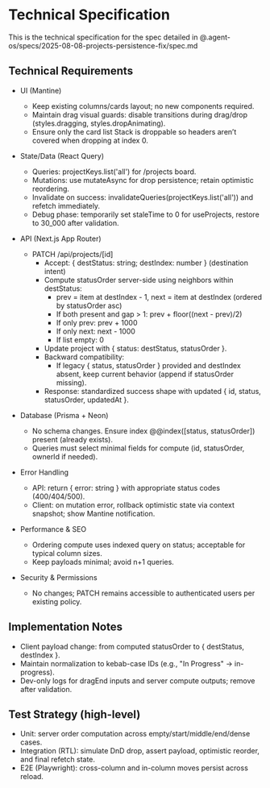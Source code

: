 # Technical Specification

This is the technical specification for the spec detailed in @.agent-os/specs/2025-08-08-projects-persistence-fix/spec.md

## Technical Requirements

- UI (Mantine)
  - Keep existing columns/cards layout; no new components required.
  - Maintain drag visual guards: disable transitions during drag/drop (styles.dragging, styles.dropAnimating).
  - Ensure only the card list Stack is droppable so headers aren’t covered when dropping at index 0.

- State/Data (React Query)
  - Queries: projectKeys.list('all') for /projects board.
  - Mutations: use mutateAsync for drop persistence; retain optimistic reordering.
  - Invalidate on success: invalidateQueries(projectKeys.list('all')) and refetch immediately.
  - Debug phase: temporarily set staleTime to 0 for useProjects, restore to 30_000 after validation.

- API (Next.js App Router)
  - PATCH /api/projects/[id]
    - Accept: { destStatus: string; destIndex: number } (destination intent)
    - Compute statusOrder server-side using neighbors within destStatus:
      - prev = item at destIndex - 1, next = item at destIndex (ordered by statusOrder asc)
      - If both present and gap > 1: prev + floor((next - prev)/2)
      - If only prev: prev + 1000
      - If only next: next - 1000
      - If list empty: 0
    - Update project with { status: destStatus, statusOrder }.
    - Backward compatibility:
      - If legacy { status, statusOrder } provided and destIndex absent, keep current behavior (append if statusOrder missing).
    - Response: standardized success shape with updated { id, status, statusOrder, updatedAt }.

- Database (Prisma + Neon)
  - No schema changes. Ensure index @@index([status, statusOrder]) present (already exists).
  - Queries must select minimal fields for compute (id, statusOrder, ownerId if needed).

- Error Handling
  - API: return { error: string } with appropriate status codes (400/404/500).
  - Client: on mutation error, rollback optimistic state via context snapshot; show Mantine notification.

- Performance & SEO
  - Ordering compute uses indexed query on status; acceptable for typical column sizes.
  - Keep payloads minimal; avoid n+1 queries.

- Security & Permissions
  - No changes; PATCH remains accessible to authenticated users per existing policy.

## Implementation Notes

- Client payload change: from computed statusOrder to { destStatus, destIndex }.
- Maintain normalization to kebab-case IDs (e.g., "In Progress" → in-progress).
- Dev-only logs for dragEnd inputs and server compute outputs; remove after validation.

## Test Strategy (high-level)

- Unit: server order computation across empty/start/middle/end/dense cases.
- Integration (RTL): simulate DnD drop, assert payload, optimistic reorder, and final refetch state.
- E2E (Playwright): cross-column and in-column moves persist across reload.
